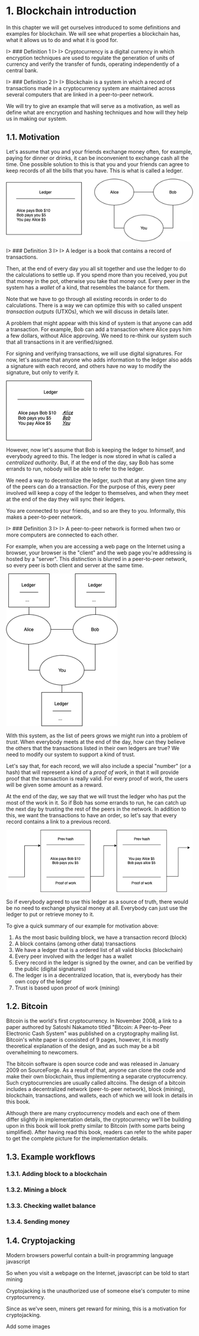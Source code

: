 # 1. Blockchain introduction

In this chapter we will get ourselves introduced to some definitions and examples for blockchain. We will see what properties a blockchain has, what it allows us to do and what it is good for.

I> ### Definition 1
I>
I> Cryptocurrency is a digital currency in which encryption techniques are used to regulate the generation of units of currency and verify the transfer of funds, operating independently of a central bank.

I> ### Definition 2
I>
I> Blockchain is a system in which a record of transactions made in a cryptocurrency system are maintained across several computers that are linked in a peer-to-peer network.

We will try to give an example that will serve as a motivation, as well as define what are encryption and hashing techniques and how will they help us in making our system.

## 1.1. Motivation

Let's assume that you and your friends exchange money often, for example, paying for dinner or drinks, it can be inconvenient to exchange cash all the time. One possible solution to this is that you and your friends can agree to keep records of all the bills that you have. This is what is called a ledger.

![A ledger and a set of connected friends (peers)](images/ledger.png)

I> ### Definition 3
I>
I> A ledger is a book that contains a record of transactions.

Then, at the end of every day you all sit together and use the ledger to do the calculations to settle up. If you spend more than you received, you put that money in the pot, otherwise you take that money out. Every peer in the system has a *wallet* of a kind, that resembles the balance for them.

Note that we have to go through all existing records in order to do calculations. There is a way we can optimize this with so called unspent *transaction outputs* (UTXOs), which we will discuss in details later.

A problem that might appear with this kind of system is that anyone can add a transaction. For example, Bob can add a transaction where Alice pays him a few dollars, without Alice approving. We need to re-think our system such that all transactions in it are verified/signed.

For signing and verifying transactions, we will use digital signatures. For now, let's assume that anyone who adds information to the ledger also adds a signature with each record, and others have no way to modify the signature, but only to verify it.

![Our ledger now contains signatures](images/signatures.png)

However, now let's assume that Bob is keeping the ledger to himself, and everybody agreed to this. The ledger is now stored in what is called a *centralized authority*. But, if at the end of the day, say Bob has some errands to run, nobody will be able to refer to the ledger.

We need a way to decentralize the ledger, such that at any given time any of the peers can do a transaction. For the purpose of this, every peer involved will keep a copy of the ledger to themselves, and when they meet at the end of the day they will sync their ledgers.

You are connected to your friends, and so are they to you. Informally, this makes a peer-to-peer network.

I> ### Definition 3
I>
I> A peer-to-peer network is formed when two or more computers are connected to each other.

For example, when you are accessing a web page on the Internet using a browser, your browser is the "client" and the web page you're addressing is hosted by a "server". This distinction is blurred in a peer-to-peer network, so every peer is both client and server at the same time.

![A decentralized ledger](images/decentralized-ledger.png)

With this system, as the list of peers grows we might run into a problem of *trust*. When everybody meets at the end of the day, how can they believe the others that the transactions listed in their own ledgers are true? We need to modify our system to support a kind of trust.

Let's say that, for each record, we will also include a special "number" (or a hash) that will represent a kind of a *proof of work*, in that it will provide proof that the transaction is really valid. For every proof of work, the users will be given some amount as a reward.

At the end of the day, we say that we will trust the ledger who has put the most of the work in it. So if Bob has some errands to run, he can catch up the next day by trusting the rest of the peers in the network. In addition to this, we want the transactions to have an order, so let's say that every record contains a link to a previous record.

![A chain of blocks - blockchain](images/blockchain.png)

So if everybody agreed to use this ledger as a source of truth, there would be no need to exchange physical money at all. Everybody can just use the ledger to put or retrieve money to it.

To give a quick summary of our example for motivation above:

1. As the most basic building block, we have a transaction record (block)
1. A block contains (among other data) transactions
1. We have a ledger that is a ordered list of all valid blocks (blockchain)
1. Every peer involved with the ledger has a wallet
1. Every record in the ledger is signed by the owner, and can be verified by the public (digital signatures)
1. The ledger is in a decentralized location, that is, everybody has their own copy of the ledger
1. Trust is based upon proof of work (mining)

## 1.2. Bitcoin

Bitcoin is the world's first cryptocurrency. In November 2008, a link to a paper authored by Satoshi Nakamoto titled "Bitcoin: A Peer-to-Peer Electronic Cash System" was published on a cryptography mailing list. Bitcoin's white paper is consisted of 9 pages, however, it is mostly theoretical explanation of the design, and as such may be a bit overwhelming to newcomers.

The bitcoin software is open source code and was released in January 2009 on SourceForge. As a result of that, anyone can clone the code and make their own blockchain, thus implementing a separate cryptocurrency. Such cryptocurrencies are usually called altcoins. The design of a bitcoin includes a decentralized network (peer-to-peer network), block (mining), blockchain, transactions, and wallets, each of which we will look in details in this book.

Although there are many cryptocurrency models and each one of them differ slightly in implementation details, the cryptocurrency we'll be building upon in this book will look pretty similar to Bitcoin (with some parts being simplified). After having read this book, readers can refer to the white paper to get the complete picture for the implementation details.

## 1.3. Example workflows

### 1.3.1. Adding block to a blockchain

### 1.3.2. Mining a block

### 1.3.3. Checking wallet balance

### 1.3.4. Sending money

## 1.4. Cryptojacking

Modern browsers powerful contain a built-in programming language javascript

So when you visit a webpage on the Internet, javascript can be told to start mining

Cryptojacking is the unauthorized use of someone else's computer to mine cryptocurrency.

Since as we've seen, miners get reward for mining, this is a motivation for cryptojacking.

Add some images

